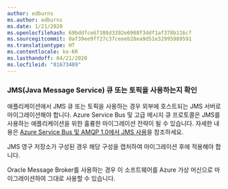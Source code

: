 ```yaml
---
author: edburns
ms.author: edburns
ms.date: 1/21/2020
ms.openlocfilehash: 69bddfce67388d3392e6908f3ddf1af378b116cf
ms.sourcegitcommit: 0af39ee9ff27c37ceeeb28ea9d51e32995989591
ms.translationtype: HT
ms.contentlocale: ko-KR
ms.lasthandoff: 04/21/2020
ms.locfileid: "81673489"
---
```

### <a name="determine-whether-java-message-service-jms-queues-or-topics-are-in-use"></a>JMS(Java Message Service) 큐 또는 토픽을 사용하는지 확인

애플리케이션에서 JMS 큐 또는 토픽을 사용하는 경우 외부에 호스트되는 JMS 서버로 마이그레이션해야 합니다. Azure Service Bus 및 고급 메시지 큐 프로토콜은 JMS를 사용하는 애플리케이션을 위한 훌륭한 마이그레이션 전략이 될 수 있습니다. 자세한 내용은 [Azure Service Bus 및 AMQP 1.0에서 JMS 사용](/azure/service-bus-messaging/service-bus-java-how-to-use-jms-api-amqp)을 참조하세요.

JMS 영구 저장소가 구성된 경우 해당 구성을 캡처하여 마이그레이션 후에 적용해야 합니다.

Oracle Message Broker를 사용하는 경우 이 소프트웨어를 Azure 가상 머신으로 마이그레이션하여 그대로 사용할 수 있습니다.
